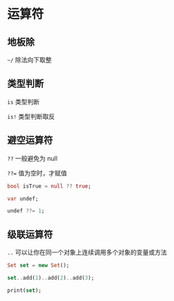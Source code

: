 # 运算符

## 地板除

`~/` 除法向下取整

## 类型判断

`is` 类型判断

`is!` 类型判断取反

## 避空运算符

`??` 一般避免为 null

`??=` 值为空时，才赋值

```dart
bool isTrue = null ?? true;

var undef;

undef ??= 1;
```

## 级联运算符

`..` 可以让你在同一个对象上连续调用多个对象的变量或方法

```dart
Set set = new Set();

set..add(1)..add(2)..add(3);

print(set);
```
